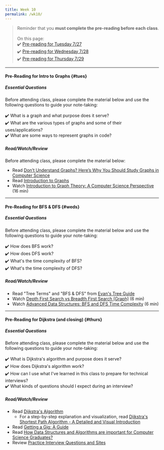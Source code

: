 ```yaml
---
title: Week 10
permalink: /wk10/
---
```


> Reminder that you **must complete the pre-reading before each class**.
<br><br>
On this page:  
✔️ [Pre-reading for Tuesday 7/27](#tues)  
✔️ [Pre-reading for Wednesday 7/28](#weds)  
✔️ [Pre-reading for Thursday 7/29](#thurs)

---

#### Pre-Reading for Intro to Graphs {#tues}

##### Essential Questions
Before attending class, please complete the material below and use the following questions to guide your note-taking:  
<br>
✔️ What is a graph and what purpose does it serve?  
✔️ What are the various types of graphs and some of their uses/applications?  
✔️ What are some ways to represent graphs in code?  

##### Read/Watch/Review
Before attending class, please complete the material below:
- Read [Don’t Understand Graphs? Here’s Why You Should Study Graphs in Computer Science](https://bennettgarner.medium.com/what-the-graph-a-beginners-simple-intro-to-graphs-in-computer-science-3808d542a0e5)
- Read [Introduction to Graphs](http://pages.cs.wisc.edu/~paton/readings/Old/fall08/GRAPH.html)
- Watch [Introduction to Graph Theory: A Computer Science Perspective](https://www.youtube.com/watch?v=LFKZLXVO-Dg) (16 min)

---

#### Pre-Reading for BFS & DFS {#weds}

##### Essential Questions
Before attending class, please complete the material below and use the following questions to guide your note-taking:  
<br>
✔️ How does BFS work?  
✔️ How does DFS work?  
✔️ What's the time complexity of BFS?  
✔️ What's the time complexity of DFS?  


##### Read/Watch/Review
- Read "Tree Terms" and "BFS & DFS" from [Evan's Tree Guide](https://bit.ly/trees-guide)
- Watch [Depth First Search vs Breadth First Search (Graph)](https://www.youtube.com/watch?v=62IcXF_OF3k) (6 min)
- Watch [Advanced Data Structures: BFS and DFS Time Complexity](https://www.youtube.com/watch?v=ZpOy0-QBVPM) (6 min)


<!-- Read [Lab 12 Handout](/sm21/lab12) Watch [Lab 12, Part 2 explained](https://youtu.be/c8TGGuXL0no) (11 min) -->

---
#### Pre-Reading for Dijkstra (and closing) {#thurs}

##### Essential Questions
Before attending class, please complete the material below and use the following questions to guide your note-taking:  
<br>
✔️ What is Dijkstra's algorithm and purpose does it serve?  
✔️ How does Dijkstra's algorithm work?  
✔️ How can I use what I've learned in this class to prepare for technical interviews?  
✔️ What kinds of questions should I expect during an interview?  

##### Read/Watch/Review
- Read [Dijkstra's Algorithm](https://www.programiz.com/dsa/dijkstra-algorithm)
	- For a step-by-step explanation and visualization, read [Dijkstra's Shortest Path Algorithm - A Detailed and Visual Introduction](https://www.freecodecamp.org/news/dijkstras-shortest-path-algorithm-visual-introduction/)
- Read [Getting a Gig: A Guide](https://github.com/cassidoo/getting-a-gig)
- Read [How Data Structures and Algorithms are important for Computer Science Graduates?](https://www.synergisticit.com/how-data-structures-and-algorithms-are-important-for-computer-science-graduates/)
- Review [Practice Interview Questions and Sites](/sm21/resources#challenges)
